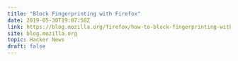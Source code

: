 ```yaml
---
title: "Block Fingerprinting with Firefox"
date: 2019-05-30T19:07:58Z
link: https://blog.mozilla.org/firefox/how-to-block-fingerprinting-with-firefox/?utm_medium=RSS&utm_source=hune
site: blog.mozilla.org
topic: Hacker News
draft: false
---
```

